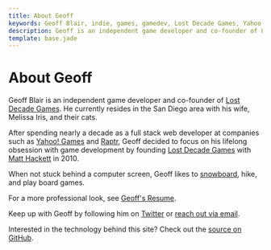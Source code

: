 ```yaml
---
title: About Geoff
keywords: Geoff Blair, indie, games, gamedev, Lost Decade Games, Yahoo!, Raptr, snowboarding, full stack web developer, html5, css3, javascript
description: Geoff is an independent game developer and co-founder of Lost Decade Games.
template: base.jade
---
```

# About Geoff

Geoff Blair is an independent game developer and co-founder of [Lost Decade Games][1]. He currently resides in the San Diego area with his wife, Melissa Iris, and their cats.

After spending nearly a decade as a full stack web developer at companies such as [Yahoo! Games][4] and [Raptr][5], Geoff decided to focus on his lifelong obsession with game development by founding [Lost Decade Games][1] with [Matt Hackett][6] in 2010.

When not stuck behind a computer screen, Geoff likes to [snowboard][7], hike, and play board games.

For a more professional look, see [Geoff's Resume][9].

Keep up with Geoff by following him on [Twitter][2] or [reach out via email][3].

Interested in the technology behind this site? Check out the [source on GitHub][8].

[1]: http://www.lostdecadegames.com
[2]: https://twitter.com/geoffblair
[3]: mailto:geoff@lostdecadegames.com
[4]: http://games.yahoo.com/
[5]: http://raptr.com/
[6]: http://www.richtaur.com/
[7]: http://youtu.be/jr2jaxn9Ups?t=2m46s
[8]: https://github.com/geoffb/www.geoffblair.com
[9]: /resume/
